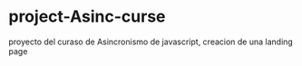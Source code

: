 # project-Asinc-curse
proyecto del curaso de Asincronismo de javascript, creacion de una landing page
